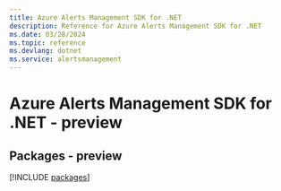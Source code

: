 ```yaml
---
title: Azure Alerts Management SDK for .NET
description: Reference for Azure Alerts Management SDK for .NET
ms.date: 03/28/2024
ms.topic: reference
ms.devlang: dotnet
ms.service: alertsmanagement
---
```

# Azure Alerts Management SDK for .NET - preview
## Packages - preview
[!INCLUDE [packages](alerts-management-index.md)]
